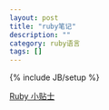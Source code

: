 ```yaml
---
layout: post
title: "ruby笔记"
description: ""
category: ruby语言
tags: []
---
```

{% include JB/setup %}

[Ruby 小贴士](http://globaldev.co.uk/2013/09/ruby-tips-part-1/)  
